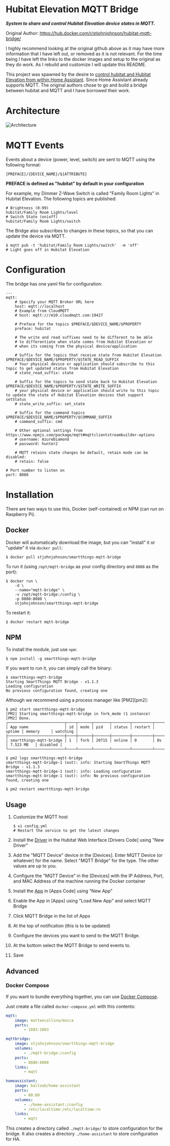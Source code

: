 # Hubitat Elevation MQTT Bridge
***System to share and control Hubitat Elevation device states in MQTT.***

Original Author:
https://hub.docker.com/r/stjohnjohnson/hubitat-mqtt-bridge/

I highly recommend looking at the original github above as it may have more information
that I have left out, or removed as it is not relevant.  For the time being I have left
the links to the docker images and setup to the original as they do work.  As I rebuild
and customize I will update this README.

This project was spawned by the desire to [control hubitat and Hubitat Elevation from within Home Assistant][ha-issue].  Since Home Assistant already supports MQTT.  The original authors chose to go and build a bridge between hubitat and MQTT and I have borrowed their work.


# Architecture

![Architecture](https://www.websequencediagrams.com/cgi-bin/cdraw?lz=dGl0bGUgU21hcnRUaGluZ3MgPC0-IE1RVFQgCgpwYXJ0aWNpcGFudCBaV2F2ZSBMaWdodAoKAAcGTW90aW9uIERldGVjdG9yLT5TVCBIdWI6ABEIRXZlbnQgKFotV2F2ZSkKABgGACEFTVFUVEJyaWRnZSBBcHA6IERldmljZSBDaGFuZ2UAMAhHcm9vdnkAMwUAIg4AMxAAOAY6IE1lc3NhADYKSlNPTgAuEABjBi0-AHYLU2VyADkGAHAVUkVTVCkKAB0SAD0GIEJyb2tlcgCBaQk9IHRydWUgKE1RVFQpCgAyBQAcBwBdFgCCSgUgPSAib24iAC4IAFgUAIFaFgCBFhsAgWAWAIJnEwCCESMAgmoIAINWBVR1cm4AgTAHT24AgxcNAINXBQCEGwsAgVYIT24Ag3oJ&s=default)

# MQTT Events

Events about a device (power, level, switch) are sent to MQTT using the following format:

```
{PREFACE}/{DEVICE_NAME}/${ATTRIBUTE}
```
__PREFACE is defined as "hubitat" by default in your configuration__

For example, my Dimmer Z-Wave Switch is called "Family Room Lights" in Hubitat Elevation.  The following topics are published:

```
# Brightness (0-99)
hubitat/Family Room Lights/level
# Switch State (on|off)
hubitat/Family Room Lights/switch
```

The Bridge also subscribes to changes in these topics, so that you can update the device via MQTT.

```
$ mqtt pub -t 'hubitat/Family Room Lights/switch'  -m 'off'
# Light goes off in Hubitat Elevation
```

# Configuration

The bridge has one yaml file for configuration:

```
---
mqtt:
    # Specify your MQTT Broker URL here
    host: mqtt://localhost
    # Example from CloudMQTT
    # host: mqtt:///m10.cloudmqtt.com:19427

    # Preface for the topics $PREFACE/$DEVICE_NAME/$PROPERTY
    preface: hubitat

    # The write and read suffixes need to be different to be able 
    # to differentiate when state comes from Hubitat Elevation or 
    # when its coming from the physical device/application

    # Suffix for the topics that receive state from Hubitat Elevation $PREFACE/$DEVICE_NAME/$PROPERTY/$STATE_READ_SUFFIX
    # Your physical device or application should subscribe to this topic to get updated status from Hubitat Elevation
    # state_read_suffix: state

    # Suffix for the topics to send state back to Hubitat Elevation $PREFACE/$DEVICE_NAME/$PROPERTY/$STATE_WRITE_SUFFIX
    # your physical device or application should write to this topic to update the state of Hubitat Elevation devices that support setStatus
    # state_write_suffix: set_state

    # Suffix for the command topics $PREFACE/$DEVICE_NAME/$PROPERTY/$COMMAND_SUFFIX
    # command_suffix: cmd

    # Other optional settings from https://www.npmjs.com/package/mqtt#mqttclientstreambuilder-options
    # username: AzureDiamond
    # password: hunter2

    # MQTT retains state changes be default, retain mode can be disabled:
    # retain: false

# Port number to listen on
port: 8080

```

# Installation

There are two ways to use this, Docker (self-contained) or NPM (can run on Raspberry Pi).

## Docker

Docker will automatically download the image, but you can "install" it or "update" it via `docker pull`:
```
$ docker pull stjohnjohnson/smartthings-mqtt-bridge
```

To run it (using `/opt/mqtt-bridge` as your config directory and `8080` as the port):
```
$ docker run \
    -d \
    --name="mqtt-bridge" \
    -v /opt/mqtt-bridge:/config \
    -p 8080:8080 \
    stjohnjohnson/smartthings-mqtt-bridge
```

To restart it:
```
$ docker restart mqtt-bridge
```

## NPM

To install the module, just use `npm`:
```
$ npm install -g smartthings-mqtt-bridge
```

If you want to run it, you can simply call the binary:
```
$ smartthings-mqtt-bridge
Starting SmartThings MQTT Bridge - v1.1.3
Loading configuration
No previous configuration found, creating one
```

Although we recommend using a process manager like [PM2][pm2]:
```
$ pm2 start smartthings-mqtt-bridge
[PM2] Starting smartthings-mqtt-bridge in fork_mode (1 instance)
[PM2] Done.
┌─────────────────────────┬────┬──────┬───────┬────────┬─────────┬────────┬────────────┬──────────┐
│ App name                │ id │ mode │ pid   │ status │ restart │ uptime │ memory     │ watching │
├─────────────────────────┼────┼──────┼───────┼────────┼─────────┼────────┼────────────┼──────────┤
│ smartthings-mqtt-bridge │ 1  │ fork │ 20715 │ online │ 0       │ 0s     │ 7.523 MB   │ disabled │
└─────────────────────────┴────┴──────┴───────┴────────┴─────────┴────────┴────────────┴──────────┘

$ pm2 logs smartthings-mqtt-bridge
smartthings-mqtt-bridge-1 (out): info: Starting SmartThings MQTT Bridge - v1.1.3
smartthings-mqtt-bridge-1 (out): info: Loading configuration
smartthings-mqtt-bridge-1 (out): info: No previous configuration found, creating one

$ pm2 restart smartthings-mqtt-bridge
```

## Usage
1. Customize the MQTT host
    ```
    $ vi config.yml
    # Restart the service to get the latest changes
    ```

2. Install the [Driver][dt] in the Hubitat Web Interface [Drivers Code] using "New Driver"

3. Add the "MQTT Device" device in the [Devices]. Enter MQTT Device (or whatever) for the name. Select "MQTT Bridge" for the type. The other values are up to you.
4. Configure the "MQTT Device" in the [Devices] with the IP Address, Port, and MAC Address of the machine running the Docker container
4. Install the [App][app] in [Apps Code] using "New App"
5. Enable the App in [Apps] using "Load New App" and select MQTT Bridge
6. Click MQTT Bridge in the list of Apps
7. At the top of notification (this is to be updated)
8. Configure the devices you want to send to the MQTT Bridge.
9. At the bottom select the MQTT Bridge to send events to.
10. Save

## Advanced
### Docker Compose

If you want to bundle everything together, you can use [Docker Compose][docker-compose].

Just create a file called `docker-compose.yml` with this contents:
```yaml
mqtt:
    image: matteocollina/mosca
    ports:
        - 1883:1883

mqttbridge:
    image: stjohnjohnson/smartthings-mqtt-bridge
    volumes:
        - ./mqtt-bridge:/config
    ports:
        - 8080:8080
    links:
        - mqtt

homeassistant:
    image: balloob/home-assistant
    ports:
        - 80:80
    volumes:
        - ./home-assistant:/config
        - /etc/localtime:/etc/localtime:ro
    links:
        - mqtt
```

This creates a directory called `./mqtt-bridge/` to store configuration for the bridge.  It also creates a directory `./home-assistant` to store configuration for HA.



 [dt]: https://github.com/jeubanks/hubitat-mqtt-bridge/blob/master/drivers/hubitat-mqtt-bridge-driver.groovy
 [app]: https://github.com/jeubanks/hubitat-mqtt-bridge/blob/master/apps/hubitat-mqtt-bridge-app.groovy
 [ha-issue]: https://github.com/balloob/home-assistant/issues/604
 [docker-compose]: https://docs.docker.com/compose/
